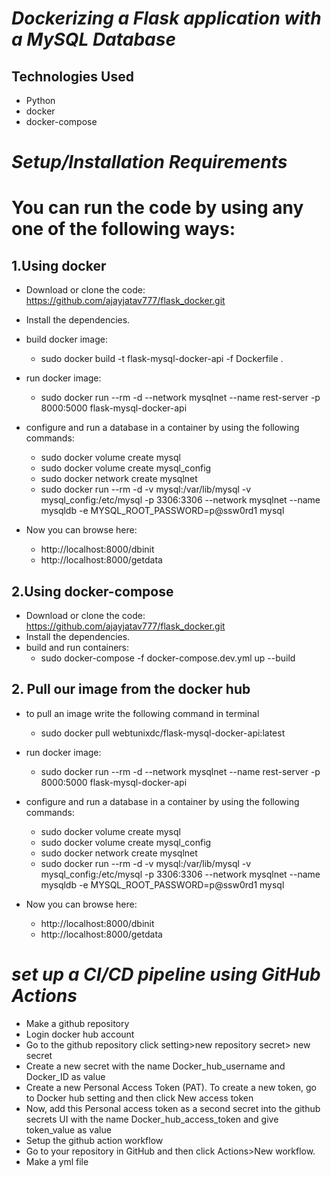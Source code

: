 
# _Dockerizing a Flask application with a MySQL Database_

## Technologies Used

* Python
* docker
* docker-compose

# _Setup/Installation Requirements_

# You can run the code by using any one of the following ways:

## 1.Using docker

- Download or clone the code: https://github.com/ajayjatav777/flask_docker.git
- Install the dependencies.
- build docker image:
	- sudo docker build -t flask-mysql-docker-api -f Dockerfile .
- run docker image:
	- sudo docker run --rm -d --network mysqlnet --name rest-server -p 8000:5000 flask-mysql-docker-api
- configure and run a database in a container by using the following commands:
	- sudo docker volume create mysql
	- sudo docker volume create mysql_config
	- sudo docker network create mysqlnet
	- sudo docker run --rm -d -v mysql:/var/lib/mysql -v mysql_config:/etc/mysql -p 3306:3306 --network mysqlnet --name mysqldb -e MYSQL_ROOT_PASSWORD=p@ssw0rd1 mysql	

- Now you can browse here:
  - http://localhost:8000/dbinit
  - http://localhost:8000/getdata
	
## 2.Using docker-compose

- Download or clone the code: https://github.com/ajayjatav777/flask_docker.git
- Install the dependencies.
- build and run containers:
	- sudo docker-compose -f docker-compose.dev.yml up --build

## 2. Pull our image from the docker hub

- to pull an image write the following command in terminal
	- sudo docker pull webtunixdc/flask-mysql-docker-api:latest
- run docker image:
	- sudo docker run --rm -d --network mysqlnet --name rest-server -p 8000:5000 flask-mysql-docker-api
- configure and run a database in a container by using the following commands:
	- sudo docker volume create mysql
	- sudo docker volume create mysql_config
	- sudo docker network create mysqlnet
	- sudo docker run --rm -d -v mysql:/var/lib/mysql -v mysql_config:/etc/mysql -p 3306:3306 --network mysqlnet --name mysqldb -e MYSQL_ROOT_PASSWORD=p@ssw0rd1 mysql	

- Now you can browse here:
  - http://localhost:8000/dbinit
  - http://localhost:8000/getdata
  
 # _set up a CI/CD pipeline using GitHub Actions_
  - Make a github repository
  - Login docker hub account
  - Go to the github repository click setting>new repository secret> new secret
  - Create a new secret with the name Docker_hub_username and Docker_ID as value
  - Create a new Personal Access Token (PAT). To create a new token, go to Docker hub setting and then click New access token
  - Now, add this Personal access token as a second secret into the github secrets UI with the name Docker_hub_access_token and give token_value as value
  - Setup the github action workflow
  - Go to your repository in GitHub and then click Actions>New workflow. 
  - Make a yml file


	
